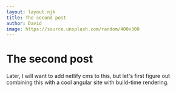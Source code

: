 ```yaml
---
layout: layout.njk
title: The second post
author: David
image: https://source.unsplash.com/random/400x300
---
```


# The second post

Later, I will want to add netlify cms to this, but let's first figure out combining this with a cool angular site
with build-time rendering.